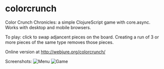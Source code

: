 colorcrunch
===========

Color Crunch Chronicles: a simple ClojureScript game with core.async.
Works with desktop and mobile browsers.

To play: click to swap adjancent pieces on the board. Creating a run of 3 or more pieces
of the same type removes those pieces.

Online version at http://webjure.org/colorcrunch/

Screenshots:
![Menu](tatut.github.com/colorcrunch/screenshots/menu.png)
![Game](tatut.github.com/colorcrunch/screenshots/game.png)
